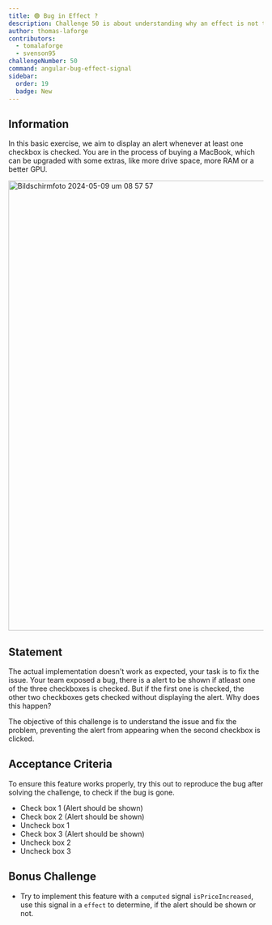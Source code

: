 ```yaml
---
title: 🟢 Bug in Effect ?
description: Challenge 50 is about understanding why an effect is not triggered.
author: thomas-laforge
contributors:
  - tomalaforge
  - svenson95
challengeNumber: 50
command: angular-bug-effect-signal
sidebar:
  order: 19
  badge: New
---
```


## Information

In this basic exercise, we aim to display an alert whenever at least one checkbox is checked. You are in the process of buying a MacBook, which can be upgraded with some extras, like more drive space, more RAM or a better GPU.

<img width="889" alt="Bildschirmfoto 2024-05-09 um 08 57 57" src="https://github.com/svenson95/angular-challenges/assets/46655156/d78f42a5-9064-4a33-bb8c-c0433bd6966d">

## Statement

The actual implementation doesn't work as expected, your task is to fix the issue. Your team exposed a bug, there is a alert to be shown if atleast one of the three checkboxes is checked. But if the first one is checked, the other two checkboxes gets checked without displaying the alert. Why does this happen?

The objective of this challenge is to understand the issue and fix the problem, preventing the alert from appearing when the second checkbox is clicked.

## Acceptance Criteria

To ensure this feature works properly, try this out to reproduce the bug after solving the challenge, to check if the bug is gone.

- Check box 1 (Alert should be shown)
- Check box 2 (Alert should be shown)
- Uncheck box 1
- Check box 3 (Alert should be shown)
- Uncheck box 2
- Uncheck box 3

## Bonus Challenge

- Try to implement this feature with a `computed` signal `isPriceIncreased`, use this signal in a `effect` to determine, if the alert should be shown or not.
